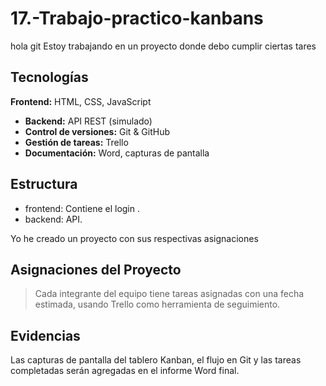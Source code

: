 # 17.-Trabajo-practico-kanbans
hola git
Estoy trabajando en un proyecto donde debo cumplir ciertas tares 
## Tecnologías
 **Frontend:** HTML, CSS, JavaScript  
- **Backend:** API REST (simulado)  
- **Control de versiones:** Git & GitHub  
- **Gestión de tareas:** Trello  
- **Documentación:** Word, capturas de pantalla

## Estructura
- frontend: Contiene el login .
- backend: API.

Yo he creado un proyecto con sus respectivas asignaciones 

 ## Asignaciones del Proyecto

> Cada integrante del equipo tiene tareas asignadas con una fecha estimada, usando Trello como herramienta de seguimiento.

## Evidencias

Las capturas de pantalla del tablero Kanban, el flujo en Git y las tareas completadas serán agregadas en el informe Word final.

